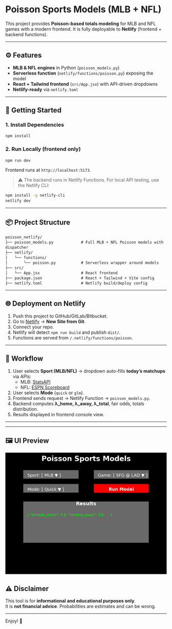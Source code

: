 # Poisson Sports Models (MLB + NFL)

This project provides **Poisson-based totals modeling** for MLB and NFL games with a modern frontend.
It is fully deployable to **Netlify** (frontend + backend functions).

---

## ⚙️ Features
- **MLB & NFL engines** in Python (`poisson_models.py`)
- **Serverless function** (`netlify/functions/poisson.py`) exposing the model
- **React + Tailwind frontend** (`src/App.jsx`) with API-driven dropdowns
- **Netlify-ready** via `netlify.toml`

---

## 🚀 Getting Started

### 1. Install Dependencies
```bash
npm install
```

### 2. Run Locally (frontend only)
```bash
npm run dev
```
Frontend runs at `http://localhost:5173`.

> ⚠️ The backend runs in Netlify Functions. For local API testing, use the Netlify CLI:
```bash
npm install -g netlify-cli
netlify dev
```

---

## 📦 Project Structure

```
poisson_netlify/
├── poisson_models.py            # Full MLB + NFL Poisson models with dispatcher
├── netlify/
│   └── functions/
│       └── poisson.py           # Serverless wrapper around models
├── src/
│   └── App.jsx                  # React frontend
├── package.json                 # React + Tailwind + Vite config
├── netlify.toml                 # Netlify build/deploy config
```

---

## 🌐 Deployment on Netlify

1. Push this project to GitHub/GitLab/Bitbucket.
2. Go to [Netlify](https://app.netlify.com/) → **New Site from Git**.
3. Connect your repo.
4. Netlify will detect `npm run build` and publish `dist/`.
5. Functions are served from `/.netlify/functions/poisson`.

---

## 🔄 Workflow

1. User selects **Sport (MLB/NFL)** → dropdown auto-fills **today’s matchups** via APIs:
   - MLB: [StatsAPI](https://statsapi.mlb.com)
   - NFL: [ESPN Scoreboard](https://site.api.espn.com/apis/v2/sports/football/nfl/scoreboard)
2. User selects **Mode** (`quick` or `glm`).
3. Frontend sends request → Netlify Function → `poisson_models.py`.
4. Backend computes **λ_home, λ_away, λ_total**, fair odds, totals distribution.
5. Results displayed in frontend console view.

---



---

## 🖼️ UI Preview

![Frontend Mockup](frontend_mockup.png)

## ⚠️ Disclaimer
This tool is for **informational and educational purposes only**.  
It is **not financial advice**. Probabilities are estimates and can be wrong.

---

Enjoy! 🎯
